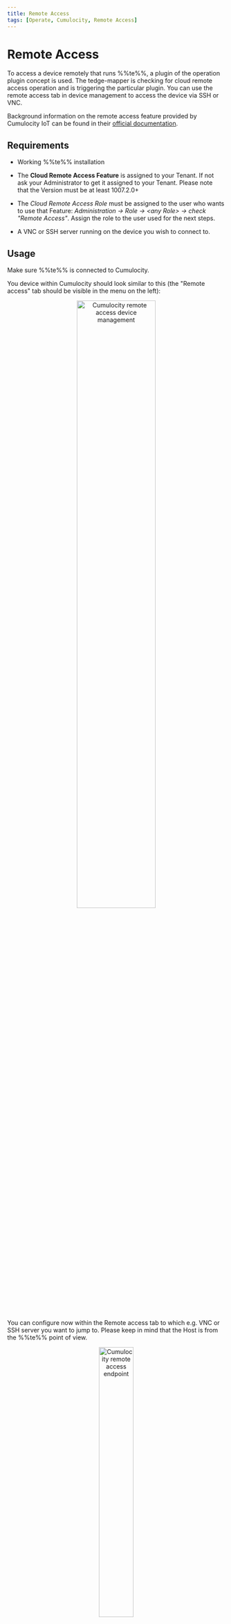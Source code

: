```yaml
---
title: Remote Access
tags: [Operate, Cumulocity, Remote Access]
---
```


# Remote Access

To access a device remotely that runs %%te%%, a plugin of the operation plugin concept is used. The tedge-mapper is checking for cloud remote access operation and is triggering the particular plugin. You can use the remote access tab in device management to access the device via SSH or VNC.

Background information on the remote access feature provided by Cumulocity IoT can be found in their [official documentation](https://cumulocity.com/guides/cloud-remote-access/using-cloud-remote-access/).

## Requirements

- Working %%te%% installation

- The **Cloud Remote Access Feature** is assigned to your Tenant. If not ask your Administrator to get it assigned to your Tenant. Please note that the Version must be at least 1007.2.0+

- The *Cloud Remote Access Role* must be assigned to the user who wants to use that Feature: <em>Administration &rarr; Role &rarr; &lt;any Role&gt; &rarr; check "Remote Access"</em>. Assign the role to the user used for the next steps.

- A VNC or SSH server running on the device you wish to connect to.


## Usage

Make sure %%te%% is connected to Cumulocity.

You device within Cumulocity should look similar to this (the "Remote access" tab should be visible in the menu on the left):

<p align="center">
    <img
        src={require('../../images/c8y-remote-access_dm.png').default}
        alt="Cumulocity remote access device management"
        width="60%"
    />
</p>

You can configure now within the Remote access tab to which e.g. VNC or SSH server you want to jump to. Please keep in mind that the Host is from the %%te%% point of view.

<p align="center">
    <img
        src={require('../../images/c8y-remote-access_endpoint.png').default}
        alt="Cumulocity remote access endpoint"
        width="40%"
    />
</p>

If you click on connect after the proper configuration an websocket window opens and %%te%% triggers the <code>c8y-remote-access-connect</code> plugin to reach that websocket.

<p align="center">
    <img
        src={require('../../images/c8y-remote-access_websocket.png').default}
        alt="Cumulocity remote access websocket"
        width="40%"
    />
</p>
